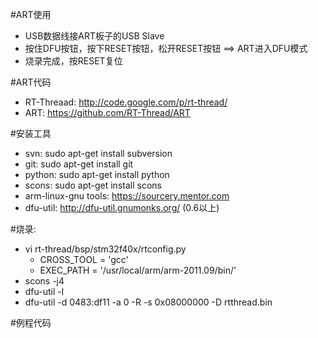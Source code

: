 #ART使用

* USB数据线接ART板子的USB Slave
* 按住DFU按钮，按下RESET按钮，松开RESET按钮 ==> ART进入DFU模式
* 烧录完成，按RESET复位

#ART代码

* RT-Threaad: http://code.google.com/p/rt-thread/
* ART: https://github.com/RT-Thread/ART

#安装工具

* svn: sudo apt-get install subversion
* git: sudo apt-get install git
* python: sudo apt-get install python
* scons: sudo apt-get install scons
* arm-linux-gnu tools: https://sourcery.mentor.com
* dfu-util: http://dfu-util.gnumonks.org/ (0.6以上)

#烧录:

* vi rt-thread/bsp/stm32f40x/rtconfig.py
	* CROSS_TOOL = 'gcc'
	* EXEC_PATH = '/usr/local/arm/arm-2011.09/bin/'
* scons -j4
* dfu-util -l
* dfu-util -d 0483:df11 -a 0 -R -s 0x08000000 -D rtthread.bin

#例程代码


